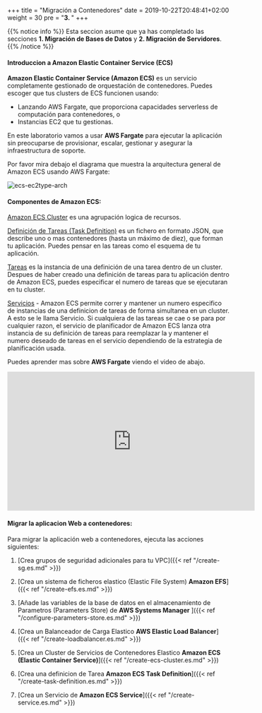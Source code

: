 +++
title = "Migración a Contenedores"
date = 2019-10-22T20:48:41+02:00
weight = 30
pre = "<b>3. </b>"
+++

{{% notice info %}}
Esta seccion asume que ya has completado las secciones **1. Migración de Bases de Datos** y **2. Migración de Servidores**.
{{% /notice %}}


#### Introduccion a Amazon Elastic Container Service (ECS) 

**Amazon Elastic Container Service (Amazon ECS)** es un servicio completamente gestionado de orquestación de contenedores. Puedes escoger que tus clusters de ECS funcionen usando:    

- Lanzando AWS Fargate, que proporciona capacidades serverless de computación para contenedores, o
- Instancias EC2 que tu gestionas.

En este laboratorio vamos a usar **AWS Fargate** para ejecutar la aplicación sin preocuparse de provisionar, escalar, gestionar y asegurar la infraestructura de soporte.

Por favor mira debajo el diagrama que muestra la arquitectura general de Amazon ECS usando AWS Fargate:

![ecs-ec2type-arch](/ecs/overview-fargate.png)

#### Componentes de Amazon ECS:

<a href="https://docs.aws.amazon.com/AmazonECS/latest/developerguide/clusters.html" target="_blank" rel="noopener noreferrer">Amazon ECS Cluster</a> es una agrupación logica de recursos.

<a href="https://docs.aws.amazon.com/AmazonECS/latest/developerguide/task_definitions.html" target="_blank" rel="noopener noreferrer">Definición de Tareas (Task Definition)</a> es un fichero en formato JSON, que describe uno o mas contenedores (hasta un máximo de diez), que forman tu aplicación. Puedes pensar en las tareas como el esquema de tu aplicación.

<a href="https://docs.aws.amazon.com/AmazonECS/latest/developerguide/scheduling_tasks.html" target="_blank" rel="noopener noreferrer">Tareas</a> es la instancia de una definición de una tarea dentro de un cluster. Despues de haber creado una definición de tareas para tu aplicación dentro de Amazon ECS, puedes especificar el numero de tareas que se ejecutaran en tu cluster.

<a href="https://docs.aws.amazon.com/AmazonECS/latest/developerguide/ecs_services.html" target="_blank" rel="noopener noreferrer">Servicios</a> - Amazon ECS permite correr y mantener un numero especifico de instancias de una definicion de tareas de forma simultanea en un cluster. A esto se le llama Servicio. Si cualquiera de las tareas se cae o se para por cualquier razon, el servicio de planificador de Amazon ECS lanza otra instancia de su definición de tareas para reemplazar la y mantener el numero deseado de tareas en el servicio dependiendo de la estrategia de planificación usada.

Puedes aprender mas sobre **AWS Fargate** viendo el video de abajo.
<center>
<iframe width="560" height="315" src="https://www.youtube-nocookie.com/embed/IEvLkwdFgnU" frameborder="0" allow="accelerometer; autoplay; encrypted-media; gyroscope; picture-in-picture" allowfullscreen></iframe>
</center>

#### Migrar la aplicacion Web a contenedores:


Para migrar la aplicación web a contenedores, ejecuta las acciones siguientes:

1. [Crea grupos de seguridad adicionales para tu VPC]({{< ref "/create-sg.es.md" >}})

2. [Crea un sistema de ficheros elastico (Elastic File System) **Amazon EFS**]({{< ref "/create-efs.es.md" >}})

3. [Añade las variables de la base de datos en el almacenamiento de Parametros (Parameters Store) de **AWS Systems Manager** ]({{< ref "/configure-parameters-store.es.md" >}})

4. [Crea un Balanceador de Carga Elastico **AWS Elastic Load Balancer**]({{< ref "/create-loadbalancer.es.md" >}})

5. [Crea un Cluster de Servicios de Contenedores Elastico **Amazon ECS (Elastic Container Service)**]({{< ref "/create-ecs-cluster.es.md" >}})

6. [Crea una definicion de Tarea **Amazon ECS Task Definition**]({{< ref "/create-task-definition.es.md" >}})

7. [Crea un Servicio de **Amazon ECS Service**]({{< ref "/create-service.es.md" >}})
